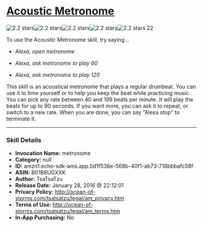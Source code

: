 # [Acoustic Metronome](http://alexa.amazon.com/#skills/amzn1.echo-sdk-ams.app.0d1f536e-568b-40f1-ab73-718bbbafc58f)
![2.2 stars](../../images/ic_star_black_18dp_1x.png)![2.2 stars](../../images/ic_star_black_18dp_1x.png)![2.2 stars](../../images/ic_star_half_black_18dp_1x.png)![2.2 stars](../../images/ic_star_border_black_18dp_1x.png)![2.2 stars](../../images/ic_star_border_black_18dp_1x.png) 22

To use the Acoustic Metronome skill, try saying...

* *Alexa, open metronome*

* *Alexa, ask metronome to play 60*

* *Alexa, ask metronome to play 120*

This skill is an acoustical metronome that plays a regular drumbeat. You can use it to time yourself or to help you keep the beat while practicing music. You can pick any rate between 40 and 199 beats per minute. It will play the beats for up to 90 seconds. If you want more, you can ask it to repeat, or switch to a new rate. When you are done, you can say "Alexa stop" to terminate it.

***

### Skill Details

* **Invocation Name:** metronome
* **Category:** null
* **ID:** amzn1.echo-sdk-ams.app.0d1f536e-568b-40f1-ab73-718bbbafc58f
* **ASIN:** B01B6UGXXK
* **Author:** TsaTsaTzu
* **Release Date:** January 28, 2016 @ 22:12:01
* **Privacy Policy:** http://ocean-of-storms.com/tsatsatzu/legal/am_privacy.htm
* **Terms of Use:** http://ocean-of-storms.com/tsatsatzu/legal/am_terms.htm
* **In-App Purchasing:** No
